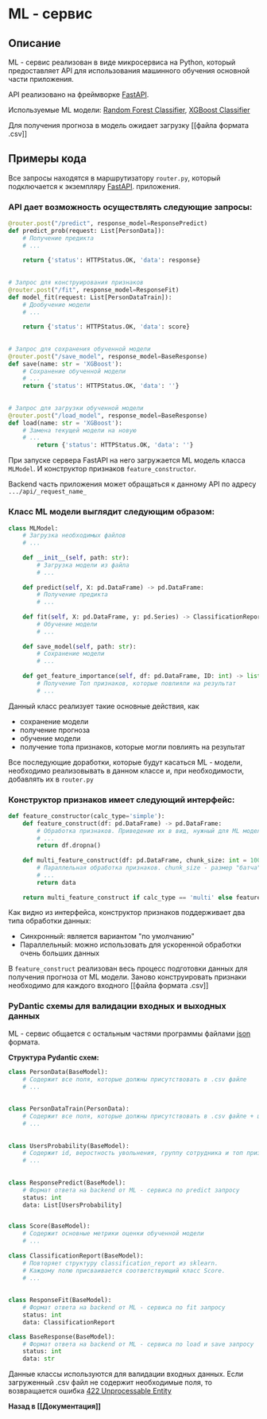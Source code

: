 # ML - сервис
## Описание
ML - сервис реализован в виде микросервиса на Python, который предоставляет API для использования машинного обучения основной части приложения.

API реализовано на фреймворке [FastAPI](https://fastapi-tutorial.readthedocs.io/en/latest/).

Используемые ML модели: [Random Forest Classifier](https://scikit-learn.org/stable/modules/generated/sklearn.ensemble.RandomForestClassifier.html), [XGBoost Classifier](https://xgboost.readthedocs.io/en/stable/python/python_api.html)

Для получения прогноза в модель ожидает загрузку [[файла формата .csv]]

## Примеры кода
Все запросы находятся в маршрутизатору ``router.py``, который подключается к экземпляру [FastAPI](https://fastapi-tutorial.readthedocs.io/en/latest/).  приложения.
### API дает возможность осуществлять следующие запросы:
```python
@router.post("/predict", response_model=ResponsePredict)  
def predict_prob(request: List[PersonData]):  
    # Получение предикта
    # ...
  
    return {'status': HTTPStatus.OK, 'data': response}  
  
  
# Запрос для конструирования признаков  
@router.post("/fit", response_model=ResponseFit)  
def model_fit(request: List[PersonDataTrain]):  
    # Дообучение модели
    # ...
  
    return {'status': HTTPStatus.OK, 'data': score}  
  
  
# Запрос для сохранения обученной модели  
@router.post("/save_model", response_model=BaseResponse)  
def save(name: str = 'XGBoost'):  
    # Сохранение обученной модели
    # ...
    return {'status': HTTPStatus.OK, 'data': ''}  
  
  
# Запрос для загрузки обученной модели  
@router.post("/load_model", response_model=BaseResponse)  
def load(name: str = 'XGBoost'):  
    # Замена текущей модели на новую
    # ...
        return {'status': HTTPStatus.OK, 'data': ''}
```
При запуске сервера FastAPI на него загружается ML модель класса ``MLModel``. И конструктор признаков ``feature_constructor``.

Backend часть приложения может обращаться к данному API по адресу ``.../api/_request_name_``

### Класс ML модели выглядит следующим образом:
```python
class MLModel:  
    # Загрузка необходимых файлов
    # ...
  
    def __init__(self, path: str):  
        # Загрузка модели из файла    
		# ...
		
    def predict(self, X: pd.DataFrame) -> pd.DataFrame:  
        # Получение предикта
        # ...
  
    def fit(self, X: pd.DataFrame, y: pd.Series) -> ClassificationReport:  
        # Обучение модели
        # ...
  
    def save_model(self, path: str):  
        # Сохранение модели
        # ...
  
    def get_feature_importance(self, df: pd.DataFrame, ID: int) -> list[str]:  
        # Получение Топ признаков, которые повлияли на результат
        # ...
```
Данный класс реализует такие основные действия, как
- сохранение модели
- получение прогноза
- обучение модели
- получение топа признаков, которые могли повлиять на результат

Все последующие доработки, которые будут касаться ML - модели, необходимо реализовывать в данном классе и, при необходимости, добавлять их в ``router.py``

### Конструктор признаков имеет следующий интерфейс:
```python
def feature_constructor(calc_type='simple'):  
    def feature_construct(df: pd.DataFrame) -> pd.DataFrame:  
        # Обработка признаков. Приведение их в вид, нужный для ML модели
        # ...  
        return df.dropna()  
  
    def multi_feature_construct(df: pd.DataFrame, chunk_size: int = 1000) -> pd.DataFrame:  
        # Параллельная обработка признаков. chunk_size - размер "батча"
        # ...
        return data  
  
    return multi_feature_construct if calc_type == 'multi' else feature_construct
```
Как видно из интерфейса, конструктор признаков поддерживает два типа обработки данных: 
- Синхронный: является вариантом "по умолчанию"
- Параллельный: можно использовать для ускоренной обработки очень больших данных 

В ``feature_construct`` реализован весь процесс подготовки данных для получения прогноза от ML модели. 
Заново конструировать признаки необходимо для каждого входного [[файла формата .csv]]

### PyDantic схемы для валидации входных и выходных данных

ML - сервис общается с остальным частями программы файлами [json](https://ru.wikipedia.org/wiki/JSON) формата.

**Структура Pydantic схем:**
```python
class PersonData(BaseModel):  
    # Содержит все поля, которые должны присутствовать в .csv файле
    # ...
  
  
class PersonDataTrain(PersonData):  
    # Содержит все поля, которые должны присутствовать в .csv файле + целевую переменную
    # ...
  
  
class UsersProbability(BaseModel):  
	# Содержит id, веростность увольнения, группу сотрудника и топ признаков, которые повлияли на результат
	# ...
  
    
class ResponsePredict(BaseModel):  
	# Формат ответа на backend от ML - сервиса по predict запросу
    status: int  
    data: List[UsersProbability]  


class Score(BaseModel):  
    # Содержит основные метрики оценки обученной модели
	# ...
  
class ClassificationReport(BaseModel):  
    # Повторяет структуру classification_report из sklearn.
    # Каждому полю присваивается соответствующий класс Score.
    # ...
  
  
class ResponseFit(BaseModel):  
	# Формат ответа на backend от ML - сервиса по fit запросу
    status: int  
    data: ClassificationReport  

class BaseResponse(BaseModel): 
	# Формат ответа на backend от ML - сервиса по load и save запросу
    status: int  
    data: str
```
Данные классы используются для валидации входных данных. Если загруженный .csv файл не содержит необходимые поля, то возвращается ошибка [422 Unprocessable Entity](https://fastapi.tiangolo.com/tutorial/handling-errors/)

**Назад в [[Документация]]**
